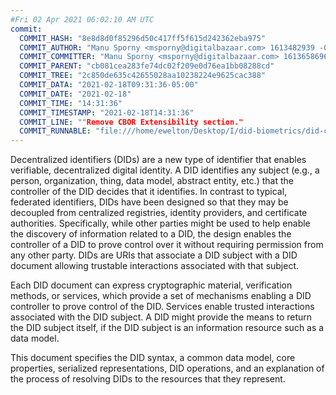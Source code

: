 ```yaml
---
#Fri 02 Apr 2021 06:02:10 AM UTC
commit:
  COMMIT_HASH: "8e8d8d0f85296d50c417ff5f615d242362eba975"
  COMMIT_AUTHOR: "Manu Sporny <msporny@digitalbazaar.com> 1613482939 -0500"
  COMMIT_COMMITTER: "Manu Sporny <msporny@digitalbazaar.com> 1613658696 -0500"
  COMMIT_PARENT: "cb081cea283fe74dc02f209e0d76ea1bb08288cd"
  COMMIT_TREE: "2c850de635c42655028aa10238224e9625cac388"
  COMMIT_DATA: "2021-02-18T09:31:36-05:00"
  COMMIT_DATE: "2021-02-18"
  COMMIT_TIME: "14:31:36"
  COMMIT_TIMESTAMP: "2021-02-18T14:31:36"
  COMMIT_LINE: ""Remove CBOR Extensibility section."
  COMMIT_RUNNABLE: "file:///home/ewelton/Desktop/I/did-biometrics/did-core-dataset/analysis/gitinfo/8e8d8d0f85296d50c417ff5f615d242362eba975/snapshot/index.html"
---
```


<section id="abstract">
<p>
<a>Decentralized identifiers</a> (DIDs) are a new type of identifier that
enables verifiable, decentralized digital identity. A <a>DID</a> identifies any
subject (e.g., a person, organization, thing, data model, abstract entity, etc.)
that the controller of the <a>DID</a> decides that it identifies. In contrast to
typical, federated identifiers, <a>DIDs</a> have been designed so that they may
be decoupled from centralized registries, identity providers, and certificate
authorities. Specifically, while other parties might be used to help enable the
discovery of information related to a <a>DID</a>, the design enables the
controller of a <a>DID</a> to prove control over it without requiring permission
from any other party. <a>DIDs</a> are <a>URIs</a> that associate a <a>DID
subject</a> with a <a>DID document</a> allowing trustable interactions
associated with that subject.
    </p>
<p>
Each <a>DID document</a> can express cryptographic material, <a>verification
methods</a>, or <a>services</a>, which provide a set of mechanisms enabling a
<a>DID controller</a> to prove control of the <a>DID</a>. <a>Services</a> enable
trusted interactions associated with the <a>DID subject</a>. A <a>DID</a> might
provide the means to return the <a>DID subject</a> itself, if the <a>DID
subject</a> is an information resource such as a data model.
    </p>
<p>
This document specifies the DID syntax, a common data model, core properties,
serialized representations, DID operations, and an explanation of the process
of resolving DIDs to the resources that they represent.
    </p>
</section>
